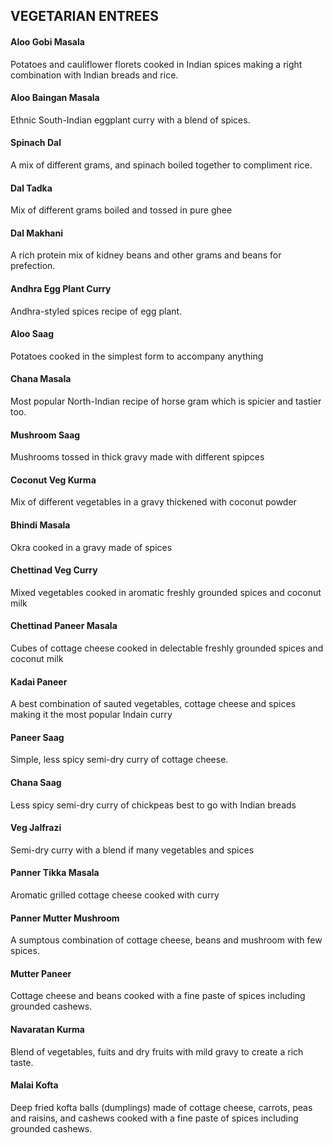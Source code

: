 ## VEGETARIAN ENTREES
#### Aloo Gobi Masala 
Potatoes and cauliflower florets cooked in Indian spices making a right
combination with Indian breads and rice.
#### Aloo Baingan Masala 
Ethnic South-Indian eggplant curry with a blend of spices.
#### Spinach Dal 
A mix of different grams, and spinach boiled together to compliment
rice.
#### Dal Tadka 
Mix of different grams boiled and tossed in pure ghee
#### Dal Makhani 
A rich protein mix of kidney beans and other grams and beans for
prefection.
#### Andhra Egg Plant Curry 
Andhra-styled spices recipe of egg plant.
#### Aloo Saag 
Potatoes cooked in the simplest form to accompany anything
#### Chana Masala 
Most popular North-Indian recipe of horse gram which is spicier and
tastier too.
#### Mushroom Saag 
Mushrooms tossed in thick gravy made with different spipces
#### Coconut Veg Kurma 
Mix of different vegetables in a gravy thickened with coconut powder
#### Bhindi Masala 
Okra cooked in a gravy made of spices
#### Chettinad Veg Curry 
Mixed vegetables cooked in aromatic freshly grounded spices and coconut
milk
#### Chettinad Paneer Masala 
Cubes of cottage cheese cooked in delectable freshly grounded spices and
coconut milk
#### Kadai Paneer 
A best combination of sauted vegetables, cottage cheese and spices
making it the most popular Indain curry
#### Paneer Saag 
Simple, less spicy semi-dry curry of cottage cheese.
#### Chana Saag 
Less spicy semi-dry curry of chickpeas best to go with Indian breads
#### Veg Jalfrazi 
Semi-dry curry with a blend if many vegetables and spices
#### Panner Tikka Masala 
Aromatic grilled cottage cheese cooked with curry
#### Panner Mutter Mushroom 
A sumptous combination of cottage cheese, beans and mushroom with few
spices.
#### Mutter Paneer 
Cottage cheese and beans cooked with a fine paste of spices including
grounded cashews.
#### Navaratan Kurma 
Blend of vegetables, fuits and dry fruits with mild gravy to create a
rich taste.
#### Malai Kofta 
Deep fried kofta balls (dumplings) made of cottage cheese, carrots, peas
and raisins, and cashews cooked with a fine paste of spices including
grounded cashews.
